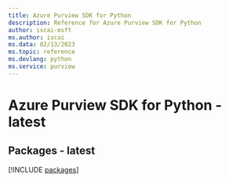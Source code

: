 ```yaml
---
title: Azure Purview SDK for Python
description: Reference for Azure Purview SDK for Python
author: iscai-msft
ms.author: iscai
ms.data: 02/13/2023
ms.topic: reference
ms.devlang: python
ms.service: purview
---
```

# Azure Purview SDK for Python - latest
## Packages - latest
[!INCLUDE [packages](purview-index.md)]